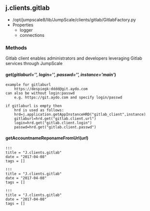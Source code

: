 <!-- toc -->
## j.clients.gitlab

- /opt/jumpscale8/lib/JumpScale/clients/gitlab/GitlabFactory.py
- Properties
    - logger
    - connections

### Methods

Gitlab client enables administrators and developers leveraging Gitlab services through JumpScale

#### get(*gitlaburl='', login='', passwd='', instance='main'*) 

```
example for gitlaburl
    https://despiegk:dddd@git.aydo.com
can also be without login:passwd
    e.g. https://git.aydo.com and specify login/passwd

if gitlaburl is empty then
    hrd is used as follows:
    hrd=j.application.getAppInstanceHRD("gitlab_client",instance)
    gitlaburl=hrd.get("gitlab.client.url")
    login=hrd.get("gitlab.client.login")
    passwd=hrd.get("gitlab.client.passwd")

```

#### getAccountnameReponameFromUrl(*url*) 


```
!!!
title = "J.clients.gitlab"
date = "2017-04-08"
tags = []
```

```
!!!
title = "J.clients.gitlab"
date = "2017-04-08"
tags = []
```

```
!!!
title = "J.clients.gitlab"
date = "2017-04-08"
tags = []
```
